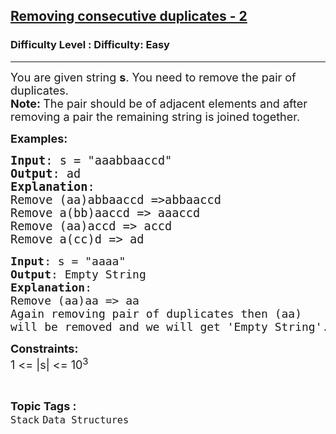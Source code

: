 <h2><a href="https://www.geeksforgeeks.org/problems/removing-consecutive-duplicates-2-1587115621/1?page=1&difficulty=Easy&sprint=478542d8f46eb6959432ff3e0b075a47&sortBy=submissions">Removing consecutive duplicates - 2</a></h2><h3>Difficulty Level : Difficulty: Easy</h3><hr><div class="problems_problem_content__Xm_eO"><p><span style="font-size: 18px;">You are given string <strong>s</strong>. You need to remove the pair of duplicates.<br><strong>Note:&nbsp;</strong>The pair should be of adjacent elements and after removing a pair the remaining string is joined together.&nbsp;</span></p>
<p><span style="font-size: 18px;"><strong>Examples:</strong></span></p>
<pre><span style="font-size: 14pt;"><strong>Input</strong>: s = "aaabbaaccd"
<strong>Output</strong>: ad
<strong>Explanation</strong>: 
Remove (aa)abbaaccd =&gt;abbaaccd
Remove a(bb)aaccd =&gt; aaaccd
Remove (aa)accd =&gt; accd
Remove a(cc)d =&gt; ad</span></pre>
<pre><span style="font-size: 18px;"><strong>Input</strong>: s = "aaaa"
<strong>Output</strong>: Empty String
<strong>Explanation</strong>: 
Remove (aa)aa =&gt; aa
Again removing pair of duplicates then (aa) 
will be removed and we will get 'Empty String'.</span></pre>
<p><span style="font-size: 18px;"><strong>Constraints:</strong><br>1 &lt;= |s| &lt;= 10<sup>3</sup></span></p></div><br><p><span style=font-size:18px><strong>Topic Tags : </strong><br><code>Stack</code>&nbsp;<code>Data Structures</code>&nbsp;